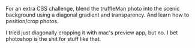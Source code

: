 For an extra CSS challenge, blend the truffleMan photo
into the scenic background using a diagonal gradient
and transparency.
And learn how to position/crop photos.

I tried just diagonally cropping it with mac's preview app, but no.
I bet photoshop is the shit for stuff like that.